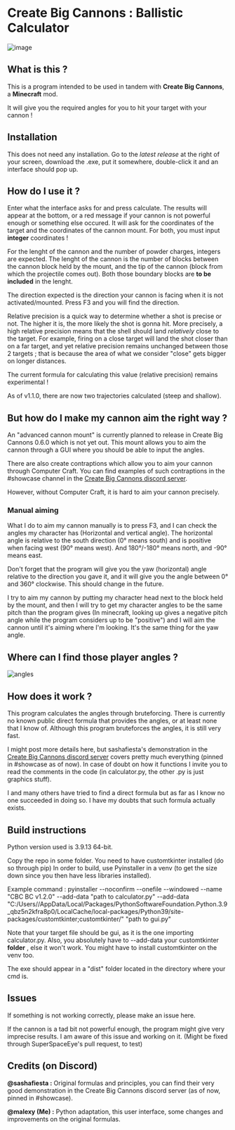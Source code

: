 # Create Big Cannons : Ballistic Calculator
![image](https://github.com/Malex21/CreateBigCannons-BallisticCalculator/assets/96785178/7e2e47f8-c82b-4931-9e47-6c770f65fa4a)


## What is this ?

This is a program intended to be used in tandem with **Create Big Cannons**, a **Minecraft** mod.

It will give you the required angles for you to hit your target with your cannon !

## Installation

This does not need any installation.
Go to the *latest release* at the right of your screen, download the .exe, put it somewhere, double-click it and an interface should pop up.

## How do I use it ?

Enter what the interface asks for and press calculate. The results will appear at the bottom, or a red message if your cannon is not powerful enough or something else occured.
It will ask for the coordinates of the target and the coordinates of the cannon mount. For both, you must input **integer** coordinates !

For the lenght of the cannon and the number of powder charges, integers are expected. 
The lenght of the cannon is the number of blocks between the cannon block held by the mount, and the tip of the cannon (block from which the projectile comes out). Both those boundary blocks are **to be included** in the lenght.

The direction expected is the direction your cannon is facing when it is not activated/mounted. Press F3 and you will find the direction.

Relative precision is a quick way to determine whether a shot is precise or not. The higher it is, the more likely the shot is gonna hit.
More precisely, a high relative precision means that the shell should land *relatively* close to the target.
For example, firing on a close target will land the shot closer than on a far target, and yet relative precision remains unchanged between those 2 targets ;
that is because the area of what we consider "close" gets bigger on longer distances.

The current formula for calculating this value (relative precision) remains experimental !

As of v1.1.0, there are now two trajectories calculated (steep and shallow).

## But how do I make my cannon aim the right way ?

An "advanced cannon mount" is currently planned to release in Create Big Cannons 0.6.0 which is not yet out.
This mount allows you to aim the cannon through a GUI where you should be able to input the angles.

There are also create contraptions which allow you to aim your cannon through Computer Craft.
You can find examples of such contraptions in the #showcase channel in the [Create Big Cannons discord server](https://discord.gg/vgfMMUUgvT).

However, without Computer Craft, it is hard to aim your cannon precisely.

### Manual aiming

What I do to aim my cannon manually is to press F3, and I can check the angles my character has (Horizontal and vertical angle).
The horizontal angle is relative to the south direction (0° means south) and is positive when facing west (90° means west). And 180°/-180° means north, and -90° means east.

Don't forget that the program will give you the yaw (horizontal) angle relative to the direction you gave it, and it will give you the angle between 0° and 360° clockwise. This should change in the future.

I try to aim my cannon by putting my character head next to the block held by the mount, and then I will try to get my character angles to be the same pitch than the program gives (In minecraft, looking up gives a negative pitch angle while the program considers up to be "positive") and I will aim the cannon until it's aiming where I'm looking. It's the same thing for the yaw angle.

## Where can I find those player angles ?

![angles](https://user-images.githubusercontent.com/96785178/236646396-8c34bdc7-cfea-48ee-acf8-0a54e753ecd0.png)

## How does it work ?

This program calculates the angles through bruteforcing. There is currently no known public direct formula that provides the angles, or at least none that I know of.
Although this program bruteforces the angles, it is still very fast.

I might post more details here, but sashafiesta's demonstration in the [Create Big Cannons discord server](https://discord.gg/vgfMMUUgvT) covers pretty much everything (pinned in #showcase as of now). In case of doubt on how it functions I invite you to read the comments in the code (in calculator.py, the other .py is just graphics stuff).

I and many others have tried to find a direct formula but as far as I know no one succeeded in doing so. I have my doubts that such formula actually exists.

## Build instructions

Python version used is 3.9.13 64-bit.

Copy the repo in some folder. You need to have customtkinter installed (do so through pip)
In order to build, use Pyinstaller in a venv (to get the size down since you then have less libraries installed).

Example command : 
pyinstaller --noconfirm --onefile --windowed --name "CBC BC v1.2.0" --add-data "path to calculator.py" --add-data "C:/Users/<user>/AppData/Local/Packages/PythonSoftwareFoundation.Python.3.9_qbz5n2kfra8p0/LocalCache/local-packages/Python39/site-packages/customtkinter;customtkinter/"  "path to gui.py"

Note that your target file should be gui, as it is the one importing calculator.py. Also, you absolutely have to --add-data your customtkinter **folder** , else it won't work.
You might have to install customtkinter on the venv too.

The exe should appear in a "dist" folder located in the directory where your cmd is.

## Issues

If something is not working correctly, please make an issue here.

If the cannon is a tad bit not powerful enough, the program might give very imprecise results. I am aware of this issue and working on it. (Might be fixed through SuperSpaceEye's pull request, to test)

## Credits (on Discord)

**@sashafiesta :** Original formulas and principles, you can find their very good demonstration in the Create Big Cannons discord server (as of now, pinned in #showcase).

**@malexy (Me) :** Python adaptation, this user interface, some changes and improvements on the original formulas.
